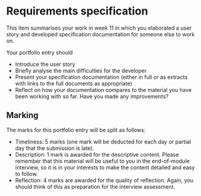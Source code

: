 # Requirements specification

This item summarises your work in week 11 in which you elaborated a user story and developed
specification documentation for someone else to work on.

Your portfolio entry should

* Introduce the user story
* Briefly analyse the main difficulties for the developer
* Present your specification documentation (either in full or as extracts with links to
  the full documents as appropriate)
* Reflect on how your documentation compares to the material you have been working with
  so far. Have you made any improvements?

## Marking

The marks for this portfolio entry will be split as follows:

* Timeliness: 5 marks (one mark will be deducted for each day or partial day that the submission 
  is late).
* Description: 1 mark is awarded for the descriptive content. Please remember that this 
  material will be useful to you in the end-of-module interview, so it is in your interests to
  make the content detailed and easy to follow.
* Reflection: 4 marks are awarded for the quality of reflection. Again, you should think of this 
  as preparation for the interview assessment.

